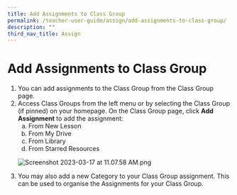 ```yaml
---
title: Add Assignments to Class Group
permalink: /teacher-user-guide/assign/add-assignments-to-class-group/
description: ""
third_nav_title: Assign
---
```

<h1 id="add-assignments-to-class-group">Add Assignments to Class Group</h1>
<ol>
<li>You can add assignments to the Class Group from the Class Group page. </li>
<li>Access Class Groups from the left menu or by selecting the Class Group (if pinned) on your homepage. On the Class Group page, click <strong>Add Assignment</strong> to add the assignment:<ol style="list-style-type: lower-alpha;">
<li>From New Lesson</li>
<li>From My Drive</li>
<li>From Library</li>
<li>From Starred Resources</li>
</ol>
</li>
<p><img alt="Screenshot 2023-03-17 at 11.07.58 AM.png" src="https://s3-us-west-2.amazonaws.com/secure.notion-static.com/218fbcba-8211-46fa-8ddf-62be9896914f/Screenshot_2023-03-17_at_11.07.58_AM.png"></p>
<li>You may also add a new Category to your Class Group assignment. This can be used to organise the Assignments for your Class Group.</li>
</ol>